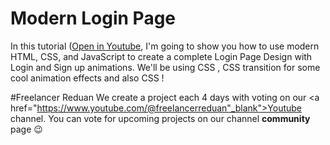# Modern Login Page
In this tutorial ([Open in Youtube]( https://www.youtube.com/@freelancerreduan ), I'm going to show you how to use modern HTML, CSS, and JavaScript to create a complete Login Page Design with Login and Sign up animations. We'll be using CSS , CSS  transition for some cool animation effects and also CSS !


#Freelancer Reduan
We create a project each 4 days with voting on our <a href="https://www.youtube.com/@freelancerreduan"_blank">Youtube</a> channel.
You can vote for upcoming projects on our channel **community** page :wink:
